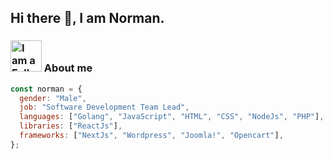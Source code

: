 ## Hi there 👋, I am Norman.

### <img src="https://media.giphy.com/media/LmNwrBhejkK9EFP504/giphy.gif" alt="I am a Full Stack Developer!" title="I am a Full Stack Developer!" width="50" /> About me

```javascript
const norman = {
  gender: "Male",
  job: "Software Development Team Lead",
  languages: ["Golang", "JavaScript", "HTML", "CSS", "NodeJs", "PHP"],
  libraries: ["ReactJs"],
  frameworks: ["NextJs", "Wordpress", "Joomla!", "Opencart"],
};
```

<!--
**normangoh/normangoh** is a ✨ _special_ ✨ repository because its `README.md` (this file) appears on your GitHub profile.

Here are some ideas to get you started:

- 🔭 I’m currently working on ...
- 🌱 I’m currently learning ...
- 👯 I’m looking to collaborate on ...
- 🤔 I’m looking for help with ...
- 💬 Ask me about ...
- 📫 How to reach me: ...
- 😄 Pronouns: ...
- ⚡ Fun fact: ...
-->
